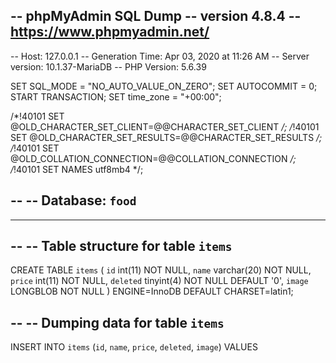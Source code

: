 -- phpMyAdmin SQL Dump
-- version 4.8.4
-- https://www.phpmyadmin.net/
--
-- Host: 127.0.0.1
-- Generation Time: Apr 03, 2020 at 11:26 AM
-- Server version: 10.1.37-MariaDB
-- PHP Version: 5.6.39

SET SQL_MODE = "NO_AUTO_VALUE_ON_ZERO";
SET AUTOCOMMIT = 0;
START TRANSACTION;
SET time_zone = "+00:00";


/*!40101 SET @OLD_CHARACTER_SET_CLIENT=@@CHARACTER_SET_CLIENT */;
/*!40101 SET @OLD_CHARACTER_SET_RESULTS=@@CHARACTER_SET_RESULTS */;
/*!40101 SET @OLD_COLLATION_CONNECTION=@@COLLATION_CONNECTION */;
/*!40101 SET NAMES utf8mb4 */;

--
-- Database: `food`
--

-- --------------------------------------------------------

--
-- Table structure for table `items`
--

CREATE TABLE `items` (
  `id` int(11) NOT NULL,
  `name` varchar(20) NOT NULL,
  `price` int(11) NOT NULL,
  `deleted` tinyint(4) NOT NULL DEFAULT '0',
  `image` LONGBLOB NOT NULL
) ENGINE=InnoDB DEFAULT CHARSET=latin1;

--
-- Dumping data for table `items`
--

INSERT INTO `items` (`id`, `name`, `price`, `deleted`, `image`) VALUES
